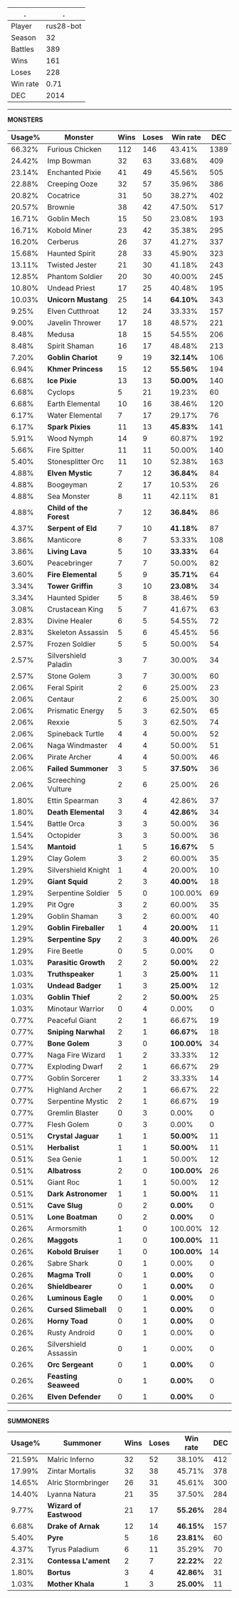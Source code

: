 .|.
|-|-
Player|rus28-bot
Season|32
Battles|389
Wins|161
Loses|228
Win rate|0.71
DEC|2014

---
**MONSTERS**

Usage%|Monster|Wins|Loses|Win rate|DEC|
-|-|-|-|-|-|
66.32%|Furious Chicken|112|146|43.41%|1389|
24.42%|Imp Bowman|32|63|33.68%|409|
23.14%|Enchanted Pixie|41|49|45.56%|505|
22.88%|Creeping Ooze|32|57|35.96%|386|
20.82%|Cocatrice|31|50|38.27%|402|
20.57%|Brownie|38|42|47.50%|517|
16.71%|Goblin Mech|15|50|23.08%|193|
16.71%|Kobold Miner|23|42|35.38%|295|
16.20%|Cerberus|26|37|41.27%|337|
15.68%|Haunted Spirit|28|33|45.90%|323|
13.11%|Twisted Jester|21|30|41.18%|243|
12.85%|Phantom Soldier|20|30|40.00%|245|
10.80%|Undead Priest|17|25|40.48%|195|
10.03%|**Unicorn Mustang**|25|14|**64.10%**|343|
9.25%|Elven Cutthroat|12|24|33.33%|157|
9.00%|Javelin Thrower|17|18|48.57%|221|
8.48%|Medusa|18|15|54.55%|206|
8.48%|Spirit Shaman|16|17|48.48%|213|
7.20%|**Goblin Chariot**|9|19|**32.14%**|106|
6.94%|**Khmer Princess**|15|12|**55.56%**|194|
6.68%|**Ice Pixie**|13|13|**50.00%**|140|
6.68%|Cyclops|5|21|19.23%|60|
6.68%|Earth Elemental|10|16|38.46%|120|
6.17%|Water Elemental|7|17|29.17%|76|
6.17%|**Spark Pixies**|11|13|**45.83%**|141|
5.91%|Wood Nymph|14|9|60.87%|192|
5.66%|Fire Spitter|11|11|50.00%|140|
5.40%|Stonesplitter Orc|11|10|52.38%|163|
4.88%|**Elven Mystic**|7|12|**36.84%**|84|
4.88%|Boogeyman|2|17|10.53%|26|
4.88%|Sea Monster|8|11|42.11%|81|
4.88%|**Child of the Forest**|7|12|**36.84%**|86|
4.37%|**Serpent of Eld**|7|10|**41.18%**|87|
3.86%|Manticore|8|7|53.33%|108|
3.86%|**Living Lava**|5|10|**33.33%**|64|
3.60%|Peacebringer|7|7|50.00%|82|
3.60%|**Fire Elemental**|5|9|**35.71%**|64|
3.34%|**Tower Griffin**|3|10|**23.08%**|34|
3.34%|Haunted Spider|5|8|38.46%|59|
3.08%|Crustacean King|5|7|41.67%|63|
2.83%|Divine Healer|6|5|54.55%|72|
2.83%|Skeleton Assassin|5|6|45.45%|56|
2.57%|Frozen Soldier|5|5|50.00%|54|
2.57%|Silvershield Paladin|3|7|30.00%|34|
2.57%|Stone Golem|3|7|30.00%|60|
2.06%|Feral Spirit|2|6|25.00%|23|
2.06%|Centaur|2|6|25.00%|30|
2.06%|Prismatic Energy|5|3|62.50%|65|
2.06%|Rexxie|5|3|62.50%|74|
2.06%|Spineback Turtle|4|4|50.00%|52|
2.06%|Naga Windmaster|4|4|50.00%|51|
2.06%|Pirate Archer|4|4|50.00%|46|
2.06%|**Failed Summoner**|3|5|**37.50%**|36|
2.06%|Screeching Vulture|2|6|25.00%|26|
1.80%|Ettin Spearman|3|4|42.86%|37|
1.80%|**Death Elemental**|3|4|**42.86%**|34|
1.54%|Battle Orca|3|3|50.00%|36|
1.54%|Octopider|3|3|50.00%|36|
1.54%|**Mantoid**|1|5|**16.67%**|5|
1.29%|Clay Golem|3|2|60.00%|35|
1.29%|Silvershield Knight|1|4|20.00%|10|
1.29%|**Giant Squid**|2|3|**40.00%**|18|
1.29%|Serpentine Soldier|5|0|100.00%|69|
1.29%|Pit Ogre|3|2|60.00%|35|
1.29%|Goblin Shaman|3|2|60.00%|40|
1.29%|**Goblin Fireballer**|1|4|**20.00%**|11|
1.29%|**Serpentine Spy**|2|3|**40.00%**|26|
1.29%|Fire Beetle|0|5|0.00%|0|
1.03%|**Parasitic Growth**|2|2|**50.00%**|22|
1.03%|**Truthspeaker**|1|3|**25.00%**|11|
1.03%|**Undead Badger**|1|3|**25.00%**|12|
1.03%|**Goblin Thief**|2|2|**50.00%**|25|
1.03%|Minotaur Warrior|0|4|0.00%|0|
0.77%|Peaceful Giant|2|1|66.67%|19|
0.77%|**Sniping Narwhal**|2|1|**66.67%**|18|
0.77%|**Bone Golem**|3|0|**100.00%**|34|
0.77%|Naga Fire Wizard|1|2|33.33%|12|
0.77%|Exploding Dwarf|2|1|66.67%|29|
0.77%|Goblin Sorcerer|1|2|33.33%|14|
0.77%|Highland Archer|2|1|66.67%|22|
0.77%|Serpentine Mystic|2|1|66.67%|19|
0.77%|Gremlin Blaster|0|3|0.00%|0|
0.77%|Flesh Golem|0|3|0.00%|0|
0.51%|**Crystal Jaguar**|1|1|**50.00%**|11|
0.51%|**Herbalist**|1|1|**50.00%**|11|
0.51%|Sea Genie|1|1|50.00%|12|
0.51%|**Albatross**|2|0|**100.00%**|26|
0.51%|Giant Roc|1|1|50.00%|12|
0.51%|**Dark Astronomer**|1|1|**50.00%**|11|
0.51%|**Cave Slug**|0|2|**0.00%**|0|
0.51%|**Lone Boatman**|0|2|**0.00%**|0|
0.26%|Armorsmith|1|0|100.00%|12|
0.26%|**Maggots**|1|0|**100.00%**|11|
0.26%|**Kobold Bruiser**|1|0|**100.00%**|14|
0.26%|Sabre Shark|0|1|0.00%|0|
0.26%|**Magma Troll**|0|1|**0.00%**|0|
0.26%|**Shieldbearer**|0|1|**0.00%**|0|
0.26%|**Luminous Eagle**|0|1|**0.00%**|0|
0.26%|**Cursed Slimeball**|0|1|**0.00%**|0|
0.26%|**Horny Toad**|0|1|**0.00%**|0|
0.26%|Rusty Android|0|1|0.00%|0|
0.26%|Silvershield Assassin|0|1|0.00%|0|
0.26%|**Orc Sergeant**|0|1|**0.00%**|0|
0.26%|**Feasting Seaweed**|0|1|**0.00%**|0|
0.26%|**Elven Defender**|0|1|**0.00%**|0|

---
**SUMMONERS**

Usage%|Summoner|Wins|Loses|Win rate|DEC|
-|-|-|-|-|-|
21.59%|Malric Inferno|32|52|38.10%|412|
17.99%|Zintar Mortalis|32|38|45.71%|378|
14.65%|Alric Stormbringer|26|31|45.61%|300|
14.40%|Lyanna Natura|21|35|37.50%|284|
9.77%|**Wizard of Eastwood**|21|17|**55.26%**|284|
6.68%|**Drake of Arnak**|12|14|**46.15%**|157|
5.40%|**Pyre**|5|16|**23.81%**|60|
4.37%|Tyrus Paladium|6|11|35.29%|70|
2.31%|**Contessa L'ament**|2|7|**22.22%**|22|
1.80%|**Bortus**|3|4|**42.86%**|31|
1.03%|**Mother Khala**|1|3|**25.00%**|11|
